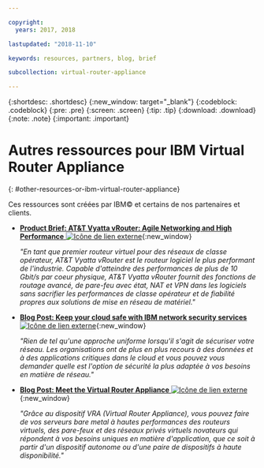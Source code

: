 ```yaml
---

copyright:
  years: 2017, 2018

lastupdated: "2018-11-10"

keywords: resources, partners, blog, brief

subcollection: virtual-router-appliance

---
```


{:shortdesc: .shortdesc}
{:new_window: target="_blank"}
{:codeblock: .codeblock}
{:pre: .pre}
{:screen: .screen}
{:tip: .tip}
{:download: .download}
{:note: .note}
{:important: .important}

# Autres ressources pour IBM Virtual Router Appliance
{: #other-resources-or-ibm-virtual-router-appliance}

Ces ressources sont créées par IBM© et certains de nos partenaires et clients.

* [**Product Brief: AT&T Vyatta vRouter: Agile Networking and High Performance** ![Icône de lien externe](../../icons/launch-glyph.svg "Icône de lien externe")](https://public.dhe.ibm.com/cloud/bluemix/network/vra/final_vyatta_product_brief_june_2018_2.pdf){:new_window}

    *"En tant que premier routeur virtuel pour des réseaux de classe opérateur, AT&T Vyatta vRouter est le routeur logiciel le plus performant de l'industrie. Capable d'atteindre des performances de plus de 10 Gbit/s par coeur physique, AT&T Vyatta vRouter fournit des fonctions de routage avancé, de pare-feu avec état, NAT et VPN dans les logiciels sans sacrifier les performances de classe opérateur et de fiabilité propres aux solutions de mise en réseau de matériel."*

* [**Blog Post: Keep your cloud safe with IBM network security services** ![Icône de lien externe](../../icons/launch-glyph.svg "Icône de lien externe")](https://www.ibm.com/blogs/bluemix/2017/09/keep-cloud-safe-ibm-network-security-services/){:new_window}

    *"Rien de tel qu'une approche uniforme lorsqu'il s'agit de sécuriser votre réseau. Les organisations ont de plus en plus recours à des données et à des applications critiques dans le cloud et vous pouvez vous demander quelle est l'option de sécurité la plus adaptée à vos besoins en matière de réseau."*

* [**Blog Post: Meet the Virtual Router Appliance** ![Icône de lien externe](../../icons/launch-glyph.svg "Icône de lien externe")](https://www.ibm.com/blogs/bluemix/2017/07/virtual-router-appliance/){:new_window}

    *"Grâce au dispositif VRA (Virtual Router Appliance), vous pouvez faire de vos serveurs bare metal à hautes performances des routeurs virtuels, des pare-feux et des réseaux privés virtuels novateurs qui répondent à vos besoins uniques en matière d'application, que ce soit à partir d'un dispositif autonome ou d'une paire de dispositifs à haute disponibilité."*
